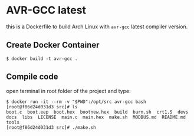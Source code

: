 # AVR-GCC latest

this is a Dockerfile to build Arch Linux with `avr-gcc` latest compiler version.

## Create Docker Container

```
$ docker build -t avr-gcc .
```

## Compile code

open terminal in root folder of the project and type:
```
$ docker run -it --rm -v "$PWD":/opt/src avr-gcc bash
[root@f86d24d031d3 src]# ls
boot.c  boot.eep  boot.hex  bootnew.hex  build  burn.sh  crt1.S  devs  docs  libs  LICENSE  main.c  main.hex  make.sh  MODBUS.md  README.md  tools
[root@f86d24d031d3 src]# ./make.sh 
```